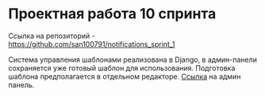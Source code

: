 # Проектная работа 10 спринта

Ссылка на репозиторий - https://github.com/san100791/notifications_sprint_1


Система управления шаблонами реализована в Django, в админ-панели
сохраняется уже готовый шаблон для использования. 
Подготовка шаблона предполагается в отдельном редакторе.
[Ссылка](https://github.com/Chera1/new_admin_panel_sprint_2/tree/main/docker_compose/simple_project) на админ панель.
